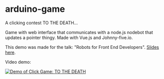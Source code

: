 # arduino-game
A clicking contest TO THE DEATH...

Game with web interface that communicates with a node.js nodebot that updates a pointer thingy.
Made with Vue.js and Johnny-five.io.

This demo was made for the talk: "Robots for Front End Developers".
[Slides here](https://docs.google.com/presentation/d/1zkvKe3Zgh9l7OHAZcmLdrHGh0XDc3G4nT-lGulM8gcg/edit?usp=sharing).

Video demo:

[![Demo of Click Game: TO THE DEATH](https://i.ytimg.com/vi/vfKqKK9FJ3s/hqdefault.jpg)](https://www.youtube.com/watch?v=vfKqKK9FJ3s)
